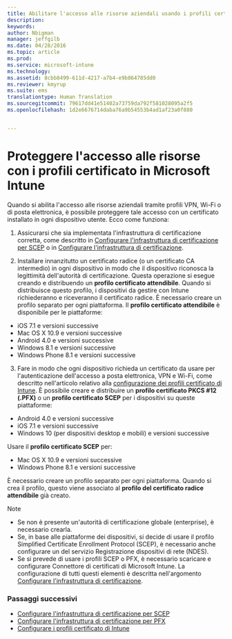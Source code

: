```yaml
---
title: Abilitare l'accesso alle risorse aziendali usando i profili certificato | Microsoft Intune
description: 
keywords: 
author: Nbigman
manager: jeffgilb
ms.date: 04/28/2016
ms.topic: article
ms.prod: 
ms.service: microsoft-intune
ms.technology: 
ms.assetid: 8cbb8499-611d-4217-a7b4-e9b864785dd0
ms.reviewer: kmyrup
ms.suite: ems
translationtype: Human Translation
ms.sourcegitcommit: 79617dd41e51402a73759da792f581028095a2f5
ms.openlocfilehash: 1d2e6676714daba76a9b54553b4ad1af23a0f880


---
```


# Proteggere l'accesso alle risorse con i profili certificato in Microsoft Intune
Quando si abilita l'accesso alle risorse aziendali tramite profili VPN, Wi-Fi o di posta elettronica, è possibile proteggere tale accesso con un certificato installato in ogni dispositivo utente. Ecco come funziona:

1. Assicurarsi che sia implementata l'infrastruttura di certificazione corretta, come descritto in [Configurare l'infrastruttura di certificazione per SCEP](configure-certificate-infrastructure-for-scep.md) o in [Configurare l'infrastruttura di certificazione](configure-certificate-infrastructure-for-pfx.md).

2. Installare innanzitutto un certificato radice (o un certificato CA intermedio) in ogni dispositivo in modo che il dispositivo riconosca la legittimità dell'autorità di certificazione. Questa operazione si esegue creando e distribuendo un **profilo certificato attendibile**. Quando si distribuisce questo profilo, i dispositivi da gestire con Intune richiederanno e riceveranno il certificato radice. È necessario creare un profilo separato per ogni piattaforma. Il **profilo certificato attendibile** è disponibile per le piattaforme:
 -  iOS 7.1 e versioni successive
 -  Mac OS X 10.9 e versioni successive
 -  Android 4.0 e versioni successive
 -  Windows 8.1 e versioni successive
 -  Windows Phone 8.1 e versioni successive

3. Fare in modo che ogni dispositivo richieda un certificato da usare per l'autenticazione dell'accesso a posta elettronica, VPN e Wi-Fi, come descritto nell'articolo relativo alla [configurazione dei profili certificato di Intune](configure-intune-certificate-profiles.md). È possibile creare e distribuire un **profilo certificato PKCS #12 (.PFX)** o un **profilo certificato SCEP** per i dispositivi su queste piattaforme:

-  Android 4.0 e versioni successive
-  iOS 7.1 e versioni successive
-  Windows 10 (per dispositivi desktop e mobili) e versioni successive

Usare il **profilo certificato SCEP** per:
-   Mac OS X 10.9 e versioni successive
-   Windows Phone 8.1 e versioni successive

È necessario creare un profilo separato per ogni piattaforma. Quando si crea il profilo, questo viene associato al **profilo del certificato radice attendibile** già creato.

> [!NOTE]           
> -    Se non è presente un'autorità di certificazione globale (enterprise), è necessario crearla.
>- Se, in base alle piattaforme dei dispositivi, si decide di usare il profilo Simplified Certificate Enrollment Protocol (SCEP), è necessario anche configurare un del servizio Registrazione dispositivi di rete (NDES).
>-  Se si prevede di usare i profili SCEP o PFX, è necessario scaricare e configurare Connettore di certificati di Microsoft Intune.
> La configurazione di tutti questi elementi è descritta nell'argomento [Configurare l'infrastruttura di certificazione](configure-certificate-infrastructure.md).

### Passaggi successivi
- [Configurare l'infrastruttura di certificazione per SCEP](configure-certificate-infrastructure-for-scep.md)
- [Configurare l'infrastruttura di certificazione per PFX](configure-certificate-infrastructure-for-pfx.md)
- [Configurare i profili certificato di Intune](configure-intune-certificate-profiles.md)



<!--HONumber=Jul16_HO1-->


